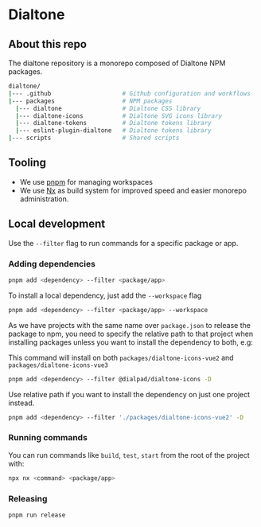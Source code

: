 # Dialtone

## About this repo

The dialtone repository is a monorepo composed of Dialtone NPM packages.

```sh
dialtone/
|--- .github                    # Github configuration and workflows
|--- packages                   # NPM packages
  |--- dialtone                 # Dialtone CSS library
  |--- dialtone-icons           # Dialtone SVG icons library
  |--- dialtone-tokens          # Dialtone tokens library
  |--- eslint-plugin-dialtone   # Dialtone tokens library
|--- scripts                    # Shared scripts
```

## Tooling
- We use [pnpm](https://pnpm.io) for managing workspaces
- We use [Nx](https://nx.dev/) as build system for improved speed and easier monorepo administration.

## Local development

Use the `--filter` flag to run commands
for a specific package or app.

### Adding dependencies

```bash
pnpm add <dependency> --filter <package/app> 
```

To install a local dependency, just add the `--workspace` flag

```bash
pnpm add <dependency> --filter <package/app> --workspace
```

As we have projects with the same name over `package.json` to release the package to npm,
you need to specify the relative path to that project when installing packages unless
you want to install the dependency to both, e.g:

This command will install <dependency> on both `packages/dialtone-icons-vue2` and `packages/dialtone-icons-vue3`

```bash
pnpm add <dependency> --filter @dialpad/dialtone-icons -D
```

Use relative path if you want to install the dependency on just one project instead. 

```bash
pnpm add <dependency> --filter './packages/dialtone-icons-vue2' -D
```

### Running commands

You can run commands like `build`, `test`, `start` from
the root of the project with:

```bash
npx nx <command> <package/app>
```

### Releasing

```bash
pnpm run release
```